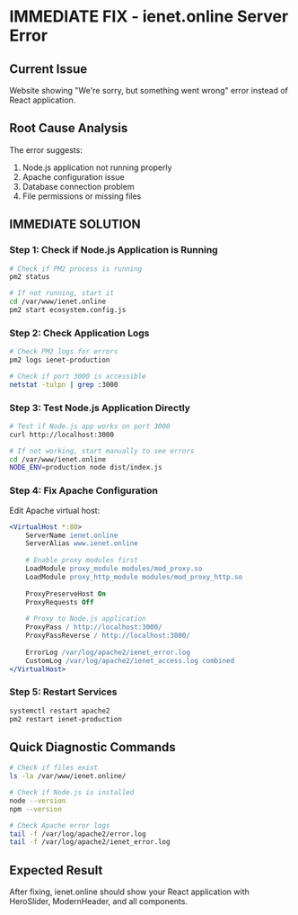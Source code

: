 # IMMEDIATE FIX - ienet.online Server Error

## Current Issue
Website showing "We're sorry, but something went wrong" error instead of React application.

## Root Cause Analysis
The error suggests:
1. Node.js application not running properly
2. Apache configuration issue
3. Database connection problem
4. File permissions or missing files

## IMMEDIATE SOLUTION

### Step 1: Check if Node.js Application is Running
```bash
# Check if PM2 process is running
pm2 status

# If not running, start it
cd /var/www/ienet.online
pm2 start ecosystem.config.js
```

### Step 2: Check Application Logs
```bash
# Check PM2 logs for errors
pm2 logs ienet-production

# Check if port 3000 is accessible
netstat -tulpn | grep :3000
```

### Step 3: Test Node.js Application Directly
```bash
# Test if Node.js app works on port 3000
curl http://localhost:3000

# If not working, start manually to see errors
cd /var/www/ienet.online
NODE_ENV=production node dist/index.js
```

### Step 4: Fix Apache Configuration
Edit Apache virtual host:
```apache
<VirtualHost *:80>
    ServerName ienet.online
    ServerAlias www.ienet.online
    
    # Enable proxy modules first
    LoadModule proxy_module modules/mod_proxy.so
    LoadModule proxy_http_module modules/mod_proxy_http.so
    
    ProxyPreserveHost On
    ProxyRequests Off
    
    # Proxy to Node.js application
    ProxyPass / http://localhost:3000/
    ProxyPassReverse / http://localhost:3000/
    
    ErrorLog /var/log/apache2/ienet_error.log
    CustomLog /var/log/apache2/ienet_access.log combined
</VirtualHost>
```

### Step 5: Restart Services
```bash
systemctl restart apache2
pm2 restart ienet-production
```

## Quick Diagnostic Commands
```bash
# Check if files exist
ls -la /var/www/ienet.online/

# Check if Node.js is installed
node --version
npm --version

# Check Apache error logs
tail -f /var/log/apache2/error.log
tail -f /var/log/apache2/ienet_error.log
```

## Expected Result
After fixing, ienet.online should show your React application with HeroSlider, ModernHeader, and all components.
